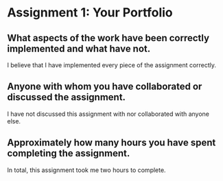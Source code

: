 # Assignment 1: Your Portfolio

## What aspects of the work have been correctly implemented and what have not.
I believe that I have implemented every piece of the assignment correctly.

## Anyone with whom you have collaborated or discussed the assignment.

I have not discussed this assignment with nor collaborated with anyone else.

## Approximately how many hours you have spent completing the assignment.

In total, this assignment took me two hours to complete.